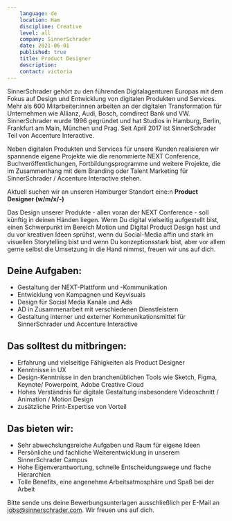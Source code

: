 ```yaml
---
    language: de
    location: Ham
    discipline: Creative
    level: all
    company: SinnerSchrader
    date: 2021-06-01
    published: true
    title: Product Designer
    description: 
    contact: victoria
---
```


SinnerSchrader gehört zu den führenden Digitalagenturen Europas mit dem Fokus auf Design und Entwicklung von digitalen Produkten und Services. Mehr als 600 Mitarbeiter:innen arbeiten an der digitalen Transformation für Unternehmen wie Allianz, Audi, Bosch, comdirect Bank und VW. SinnerSchrader wurde 1996 gegründet und hat Studios in Hamburg, Berlin, Frankfurt am Main, München und Prag. Seit April 2017 ist SinnerSchrader Teil von Accenture Interactive.

Neben digitalen Produkten und Services für unsere Kunden realisieren wir spannende eigene Projekte wie die renommierte NEXT Conference, Buchveröffentlichungen, Fortbildungsprogramme und weitere Projekte, die im Zusammenhang mit dem Branding oder Talent Marketing für SinnerSchrader / Accenture Interactive stehen.

Aktuell suchen wir an unseren Hamburger Standort eine:n **Product Designer (w/m/x/-)**

Das Design unserer Produkte - allen voran der NEXT Conference - soll künftig in deinen Händen liegen. Wenn Du digital vielseitig aufgestellt bist, einen Schwerpunkt im Bereich Motion und Digital Product Design hast und du vor kreativen Ideen sprühst, wenn du Social-Media affin und stark im visuellen Storytelling bist und wenn Du konzeptionsstark bist, aber vor allem gerne selbst die Umsetzung in die Hand nimmst, freuen wir uns auf dich. 

## Deine Aufgaben:
- Gestaltung der NEXT-Plattform und -Kommunikation
- Entwicklung von Kampagnen und Keyvisuals
- Design für Social Media Kanäle und Ads
- AD in Zusammenarbeit mit verschiedenen Dienstleistern
- Gestaltung interner und externer Kommunikationsmittel für SinnerSchrader und Accenture Interactive

## Das solltest du mitbringen:
- Erfahrung und vielseitige Fähigkeiten als Product Designer
- Kenntnisse in UX
- Design-Kenntnisse in den branchenüblichen Tools wie Sketch, Figma, Keynote/ Powerpoint, Adobe Creative Cloud
- Hohes Verständnis für digitale Gestaltung insbesondere Videoschnitt / Animation / Motion Design
- zusätzliche Print-Expertise von Vorteil

## Das bieten wir:
- Sehr abwechslungsreiche Aufgaben und Raum für eigene Ideen
- Persönliche und fachliche Weiterentwicklung in unserem SinnerSchrader Campus
- Hohe Eigenverantwortung, schnelle Entscheidungswege und flache Hierarchien
- Tolle Benefits, eine angenehme Arbeitsatmosphäre und Spaß bei der Arbeit

Bitte sende uns deine Bewerbungsunterlagen ausschließlich per E-Mail an <jobs@sinnerschrader.com>. Wir freuen uns auf dich.
